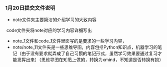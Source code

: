### 1月20日提交文件说明

* note文件夹主要简洁的介绍学习的大致内容

​		code文件夹将note对应的学习内容详细写出

* note_1文件和code_1文件里面写的是要求的一些学习内容，
* note/note_11文件夹是一些思维导图，内容包括Python知识点，机器学习的笔记（由于没有要求就弄成了自己习惯的笔记形式，虽然学习效果要通过复习才能发挥出来）（思维导图在知悉上做的，转换为xmind，不知道是否转换有损）

